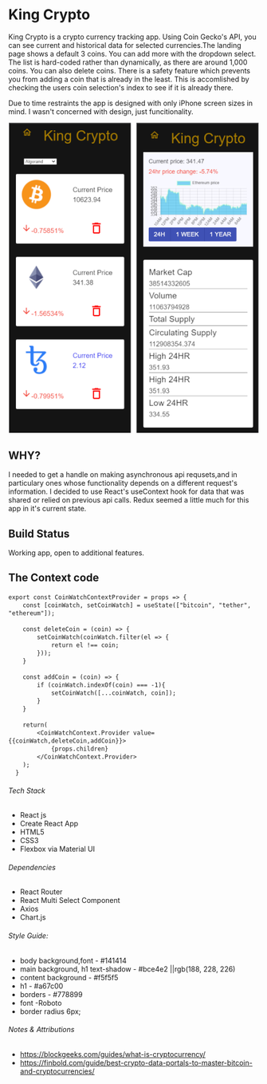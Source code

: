 # King Crypto
King Crypto is a crypto currency tracking app. Using Coin Gecko's API, you can see current and historical data for selected currencies.The landing page shows a default 3 coins. You can add more with the dropdown select. The list is hard-coded rather than dynamically, as there are around 1,000 coins. You can also delete coins. There is a safety feature which prevents you from adding a coin that is already in the least. This is accomlished by checking the users coin selection's index to see if it is already there.

Due to time restraints the app is designed with only iPhone screen sizes in mind. I wasn't concerned with design, just funcitionality.

![app-example](https://github.com/JWNicholson/king-crypto/blob/master/assets/King_Crypto-screenshots-md.png?raw=true)

## WHY?
I needed to get a handle on making asynchronous api requsets,and in particulary ones whose functionality depends on a different request's information. I decided to use React's useContext hook for data that was shared or relied on previous api calls. Redux seemed a little much for this app in it's current state.

## Build Status
Working app, open to additional features. 

## The Context code
```
export const CoinWatchContextProvider = props => {
    const [coinWatch, setCoinWatch] = useState(["bitcoin", "tether", "ethereum"]);

    const deleteCoin = (coin) => {
        setCoinWatch(coinWatch.filter(el => {
            return el !== coin;
        }));
    }

    const addCoin = (coin) => {
        if (coinWatch.indexOf(coin) === -1){
            setCoinWatch([...coinWatch, coin]);
        }
    }

    return(
        <CoinWatchContext.Provider value={{coinWatch,deleteCoin,addCoin}}>
            {props.children}
        </CoinWatchContext.Provider>
    );
  }
  ```

###### Tech Stack
- React js 
- Create React App
- HTML5
- CSS3
- Flexbox via Material UI

###### Dependencies
- React Router
- React Multi Select Component
- Axios
- Chart.js

###### Style Guide:
- body background,font -  #141414
- main background, h1 text-shadow - #bce4e2 ||rgb(188, 228, 226)
- content background - #f5f5f5
- h1 - #a67c00
- borders - #778899
- font -Roboto
- border radius 6px;

###### Notes & Attributions
- https://blockgeeks.com/guides/what-is-cryptocurrency/
- https://finbold.com/guide/best-crypto-data-portals-to-master-bitcoin-and-cryptocurrencies/
